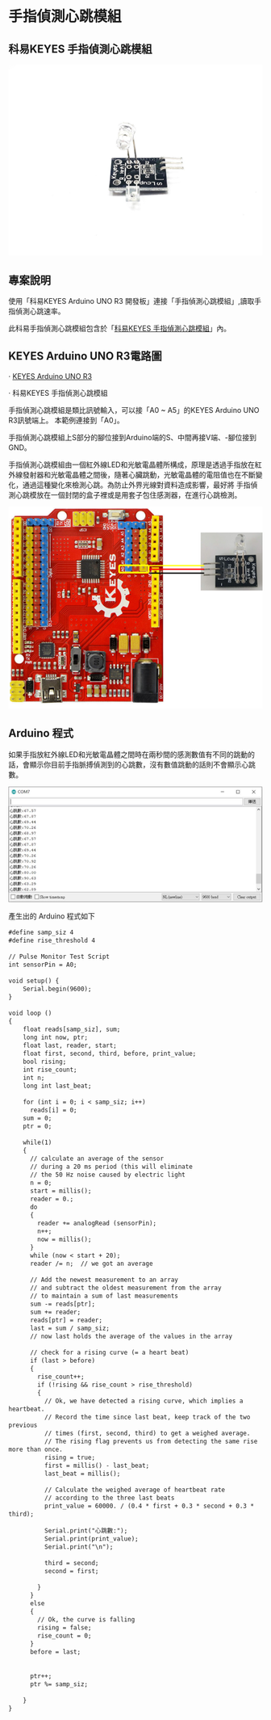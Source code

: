 # 手指偵測心跳模組

## **科易KEYES 手指偵測心跳模組**

![](<../.gitbook/assets/image (1) (2) (2) (2) (2) (1).png>)

## **專案說明**

使用「科易KEYES Arduino UNO R3 開發板」連接「手指偵測心跳模組」,讀取手指偵測心跳速率。

此科易手指偵測心跳模組包含於「[科易KEYES 手指偵測心跳模組](https://robotkingdom.com.tw/product/keyes-%E6%89%8B%E6%8C%87%E5%81%B5%E6%B8%AC%E5%BF%83%E8%B7%B3%E6%A8%A1%E7%B5%84/)」內。

## **KEYES Arduino UNO R3電路圖**

· [KEYES Arduino UNO R3](https://www.robotkingdom.com.tw/product/keyes-uno-r3/)

· 科易KEYES 手指偵測心跳模組

手指偵測心跳模組是類比訊號輸入，可以接「A0 \~ A5」的KEYES Arduino UNO R3訊號端上。 本範例連接到「A0」。

手指偵測心跳模組上S部分的腳位接到Arduino端的S、中間再接V端、-腳位接到GND。

&#x20;手指偵測心跳模組由一個紅外線LED和光敏電晶體所構成，原理是透過手指放在紅外線發射器和光敏電晶體之間後，隨著心臟跳動，光敏電晶體的電阻值也在不斷變化，通過這種變化來檢測心跳。為防止外界光線對資料造成影響，最好將 手指偵測心跳模放在一個封閉的盒子裡或是用套子包住感測器，在進行心跳檢測。

![](<../.gitbook/assets/1 (15).png>)

## **Arduino 程式**

如果手指放紅外線LED和光敏電晶體之間時在兩秒間的感測數值有不同的跳動的話，會顯示你目前手指脈搏偵測到的心跳數，沒有數值跳動的話則不會顯示心跳數。

![](<../.gitbook/assets/image (2) (1) (1).png>)

產生出的 Arduino 程式如下

```
#define samp_siz 4
#define rise_threshold 4

// Pulse Monitor Test Script
int sensorPin = A0;

void setup() {
    Serial.begin(9600);
}

void loop ()
{
    float reads[samp_siz], sum;
    long int now, ptr;
    float last, reader, start;
    float first, second, third, before, print_value;
    bool rising;
    int rise_count;
    int n;
    long int last_beat;

    for (int i = 0; i < samp_siz; i++)
      reads[i] = 0;
    sum = 0;
    ptr = 0;

    while(1)
    {
      // calculate an average of the sensor
      // during a 20 ms period (this will eliminate
      // the 50 Hz noise caused by electric light
      n = 0;
      start = millis();
      reader = 0.;
      do
      {
        reader += analogRead (sensorPin);
        n++;
        now = millis();
      }
      while (now < start + 20);  
      reader /= n;  // we got an average
      
      // Add the newest measurement to an array
      // and subtract the oldest measurement from the array
      // to maintain a sum of last measurements
      sum -= reads[ptr];
      sum += reader;
      reads[ptr] = reader;
      last = sum / samp_siz;
      // now last holds the average of the values in the array

      // check for a rising curve (= a heart beat)
      if (last > before)
      {
        rise_count++;
        if (!rising && rise_count > rise_threshold)
        {
          // Ok, we have detected a rising curve, which implies a heartbeat.
          // Record the time since last beat, keep track of the two previous
          // times (first, second, third) to get a weighed average.
          // The rising flag prevents us from detecting the same rise more than once.
          rising = true;
          first = millis() - last_beat;
          last_beat = millis();

          // Calculate the weighed average of heartbeat rate
          // according to the three last beats
          print_value = 60000. / (0.4 * first + 0.3 * second + 0.3 * third);

          Serial.print("心跳數:");
          Serial.print(print_value);
          Serial.print("\n");
          
          third = second;
          second = first;
          
        }
      }
      else
      {
        // Ok, the curve is falling
        rising = false;
        rise_count = 0;
      }
      before = last;
      
      
      ptr++;
      ptr %= samp_siz;

    }
}

```
